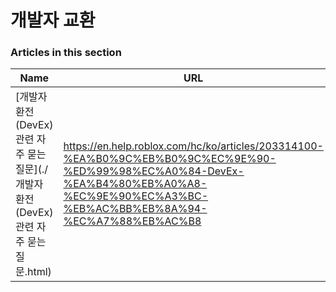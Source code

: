 # 개발자 교환  
### Articles in this section
Name|URL
-|-
[개발자 환전(DevEx) 관련 자주 묻는 질문](./개발자 환전(DevEx) 관련 자주 묻는 질문.html) |https://en.help.roblox.com/hc/ko/articles/203314100-%EA%B0%9C%EB%B0%9C%EC%9E%90-%ED%99%98%EC%A0%84-DevEx-%EA%B4%80%EB%A0%A8-%EC%9E%90%EC%A3%BC-%EB%AC%BB%EB%8A%94-%EC%A7%88%EB%AC%B8